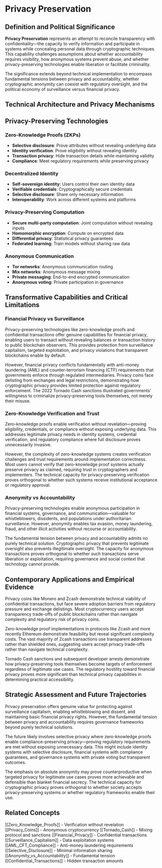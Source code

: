 
# Privacy Preservation

## Definition and Political Significance

**Privacy Preservation** represents an attempt to reconcile transparency with confidentiality—the capacity to verify information and participate in systems while concealing personal data through cryptographic techniques. This capability challenges assumptions about whether accountability requires visibility, how anonymous systems prevent abuse, and whether privacy-preserving technologies enable liberation or facilitate criminality.

The significance extends beyond technical implementation to encompass fundamental tensions between privacy and accountability, whether cryptographic anonymity can coexist with regulatory oversight, and the political economy of surveillance versus financial privacy.

## Technical Architecture and Privacy Mechanisms

## Privacy-Preserving Technologies

### Zero-Knowledge Proofs (ZKPs)
- **Selective disclosure**: Prove attributes without revealing underlying data
- **Identity verification**: Prove eligibility without revealing identity
- **Transaction privacy**: Hide transaction details while maintaining validity
- **Compliance**: Meet regulatory requirements while preserving privacy

### Decentralized Identity
- **Self-sovereign identity**: Users control their own identity data
- **Verifiable credentials**: Cryptographically secure credentials
- **Selective disclosure**: Share only necessary information
- **Interoperability**: Work across different systems and platforms

### Privacy-Preserving Computation
- **Secure multi-party computation**: Joint computation without revealing inputs
- **Homomorphic encryption**: Compute on encrypted data
- **Differential privacy**: Statistical privacy guarantees
- **Federated learning**: Train models without sharing raw data

### Anonymous Communication
- **Tor networks**: Anonymous communication routing
- **Mix networks**: Anonymous message mixing
- **Private messaging**: End-to-end encrypted communication
- **Anonymous voting**: Private participation in governance

## Transformative Capabilities and Critical Limitations

### Financial Privacy vs Surveillance

Privacy-preserving technologies like zero-knowledge proofs and confidential transactions offer genuine capabilities for financial privacy, enabling users to transact without revealing balances or transaction history to public blockchain observers. This provides protection from surveillance capitalism, targeted exploitation, and privacy violations that transparent blockchains enable by default.

However, financial privacy conflicts fundamentally with anti-money laundering (AML) and counter-terrorism financing (CTF) requirements that governments enforce through regulated intermediaries. Privacy coins face delisting from exchanges and legal restrictions, demonstrating how cryptographic privacy provides limited protection against regulatory enforcement. The 2022 Tornado Cash sanctions illustrated governments' willingness to criminalize privacy-preserving tools themselves, not merely their misuse.

### Zero-Knowledge Verification and Trust

Zero-knowledge proofs enable verification without revelation—proving eligibility, credentials, or compliance without exposing underlying data. This addresses legitimate privacy needs in identity systems, credential verification, and regulatory compliance where full disclosure proves unnecessarily invasive.

However, the complexity of zero-knowledge systems creates verification challenges and trust requirements around implementation correctness. Most users cannot verify that zero-knowledge proof systems actually preserve privacy as claimed, requiring trust in cryptographers and implementers. The technical capacity for privacy-preserving verification proves orthogonal to whether such systems receive institutional acceptance or regulatory approval.

### Anonymity vs Accountability

Privacy-preserving technologies enable anonymous participation in financial systems, governance, and communication—valuable for whistleblowers, dissidents, and populations under authoritarian surveillance. However, anonymity enables tax evasion, money laundering, fraud, and other illicit activities without recourse or accountability.

The fundamental tension between privacy and accountability admits no purely technical solution. Cryptographic privacy that prevents legitimate oversight also prevents illegitimate oversight. The capacity for anonymous transactions proves orthogonal to whether such transactions serve liberation or exploitation, requiring governance and social context that technology cannot provide.

## Contemporary Applications and Empirical Evidence

Privacy coins like Monero and Zcash demonstrate technical viability of confidential transactions, but face severe adoption barriers from regulatory pressure and exchange delistings. Most cryptocurrency users accept transparency trade-offs of public blockchains rather than navigate complexity and regulatory risk of privacy coins.

Zero-knowledge proof implementations in protocols like Zcash and more recently Ethereum demonstrate feasibility but reveal significant complexity costs. The vast majority of Zcash transactions use transparent addresses rather than shielded ones, suggesting users accept privacy trade-offs rather than navigate technical complexity.

Tornado Cash sanctions and subsequent developer arrests demonstrate how privacy-preserving tools themselves become targets of enforcement regardless of legitimate use cases. The regulatory hostility toward financial privacy proves more significant than technical privacy capabilities in determining practical accessibility.

## Strategic Assessment and Future Trajectories

Privacy preservation offers genuine value for protecting against surveillance capitalism, enabling whistleblowing and dissent, and maintaining basic financial privacy rights. However, the fundamental tension between privacy and accountability requires governance frameworks beyond purely technical solutions.

The future likely involves selective privacy where zero-knowledge proofs enable compliance-preserving privacy—proving regulatory requirements are met without exposing unnecessary data. This might include identity systems with selective disclosure, financial systems with compliance guarantees, and governance systems with private voting but transparent outcomes.

The emphasis on absolute anonymity may prove counterproductive when targeted privacy for legitimate use cases proves more achievable and defensible than blanket financial secrecy. The technical capacity for cryptographic privacy proves orthogonal to whether society accepts privacy-preserving systems or whether regulatory frameworks enable their use.

## Related Concepts

[[Zero_Knowledge_Proofs]] - Verification without revelation
[[Privacy_Coins]] - Anonymous cryptocurrency
[[Tornado_Cash]] - Mixing protocol and sanctions
[[Financial_Privacy]] - Confidential transactions
[[Surveillance_Capitalism]] - Data exploitation systems
[[AML_CFT_Compliance]] - Anti-money laundering requirements
[[Selective_Disclosure]] - Minimal information sharing
[[Anonymity_vs_Accountability]] - Fundamental tension
[[Confidential_Transactions]] - Hidden transaction amounts

